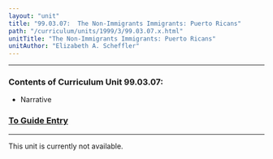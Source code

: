 ```yaml
---
layout: "unit"
title: "99.03.07:  The Non-Immigrants Immigrants: Puerto Ricans"
path: "/curriculum/units/1999/3/99.03.07.x.html"
unitTitle: "The Non-Immigrants Immigrants: Puerto Ricans"
unitAuthor: "Elizabeth A. Scheffler"
---
```

<body>
<hr/>
<h3>
Contents of Curriculum Unit 99.03.07:
</h3>
<ul>
<li>
Narrative
</li>
</ul>
<h3>
<a href="../../../guides/1999/3/99.03.07.x.html">
To Guide Entry
</a>
</h3>
<hr/>
This unit is currently not available.
</body>